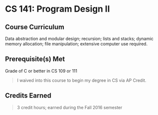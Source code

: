 # CS 141: Program Design II

## Course Curriculum

Data abstraction and modular design; recursion; lists and stacks; dynamic memory allocation; file manipulation; extensive computer use required.

## Prerequisite(s) Met

Grade of C or better in CS 109 or 111

> I waived into this course to begin my degree in CS via AP Credit.

## Credits Earned

>3 credit hours; earned during the Fall 2016 semester

